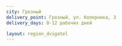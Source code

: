 ```yaml
---
city: Грозный
delivery_point: Грозный, ул. Коперника, 3
delivery_days: 8-12 рабочих дней

layout: region_dvigatel
---
```

